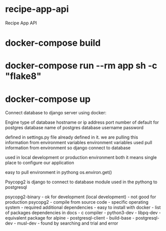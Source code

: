 # recipe-app-api
Recipe App API

# docker-compose build

# docker-compose run --rm app sh -c "flake8"

# docker-compose up



Connect database to django server using docker:

Engine type of database
hostname or ip address
port number of default for postgres
database name of postgres database
username
password


defined in settings.py file already defined in it.
we are pulling this information from environment variables
environment variables used pull information from environment
so django connect to database

used in local development or production environment both
it means single place to configure our application

easy to pull environment in pythong 
    os.environ.get()

Psycopg2 is django to connect to database module used in the pythong to postgresql

psycopg2-binary
    - ok for development (local development)
    - not good for production
psycopg2
    - compile from source code
    - specific operating system
    - required additional dependencies
    - easy to install with docker
    - list of packages dependencies in docs
        - c compiler
        - python3-dev
        - libpq-dev
    - equivalent package for alpine
        - postgresql-client
        - build-base
        - postgresql-dev
        - musl-dev
    - found by searching and trial and error
